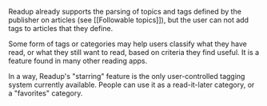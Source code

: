 Readup already supports the parsing of topics and tags defined by the publisher on articles (see [[Followable topics]]), but the user can not add tags to articles that they define.

Some form of tags or categories may help users classify what they have read, or what they still want to read, based on criteria they find useful. It is a feature found in many other reading apps.

In a way, Readup's "starring" feature is the only user-controlled tagging system currently available. People can use it as a read-it-later category, or a "favorites" category.